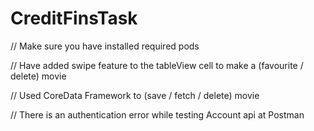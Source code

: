 # CreditFinsTask

// Make sure you have installed required pods

// Have added swipe feature to the tableView cell to make a (favourite / delete) movie

// Used CoreData Framework to (save / fetch / delete) movie

// There is an authentication error while testing Account api at Postman 
